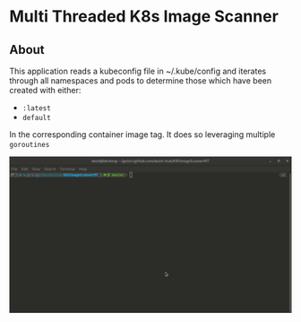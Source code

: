 # Multi Threaded K8s Image Scanner

## About

This application reads a kubeconfig file in ~/.kube/config and iterates through all namespaces and pods to determine those which have been created with either:

* `:latest` 
* `default` 

In the corresponding container image tag. It does so leveraging multiple `goroutines` 

![Animated image showcasing app](./images/app.gif)